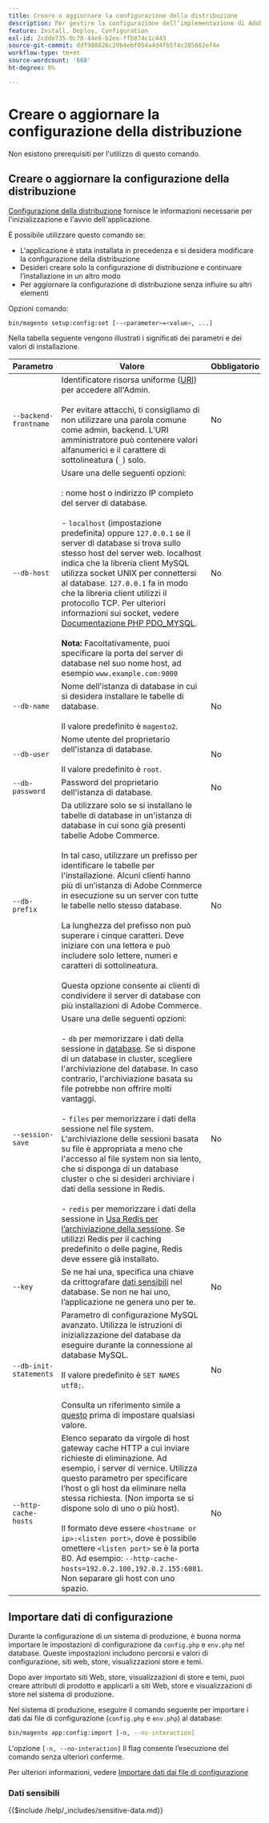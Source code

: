 ```yaml
---
title: Creare o aggiornare la configurazione della distribuzione
description: Per gestire la configurazione dell’implementazione di Adobe Commerce, segui la procedura riportata di seguito.
feature: Install, Deploy, Configuration
exl-id: 2cdde735-0c70-44e8-b2ee-ffb874c1c443
source-git-commit: ddf988826c29b4ebf054a4d4fb5f4c285662ef4e
workflow-type: tm+mt
source-wordcount: '668'
ht-degree: 0%

---
```


# Creare o aggiornare la configurazione della distribuzione

Non esistono prerequisiti per l&#39;utilizzo di questo comando.

## Creare o aggiornare la configurazione della distribuzione

[Configurazione della distribuzione](../../configuration/reference/deployment-files.md) fornisce le informazioni necessarie per l&#39;inizializzazione e l&#39;avvio dell&#39;applicazione.

È possibile utilizzare questo comando se:

* L&#39;applicazione è stata installata in precedenza e si desidera modificare la configurazione della distribuzione
* Desideri creare solo la configurazione di distribuzione e continuare l’installazione in un altro modo
* Per aggiornare la configurazione di distribuzione senza influire su altri elementi

Opzioni comando:

```bash
bin/magento setup:config:set [--<parameter>=<value>, ...]
```

Nella tabella seguente vengono illustrati i significati dei parametri e dei valori di installazione.

| Parametro | Valore | Obbligatorio |
|--- |--- |--- |
| `--backend-frontname` | Identificatore risorsa uniforme ([URI](https://www.w3.org/Protocols/rfc2616/rfc2616-sec3.html#sec3.2)) per accedere all&#39;Admin.<br><br>Per evitare attacchi, ti consigliamo di non utilizzare una parola comune come admin, backend. L’URI amministratore può contenere valori alfanumerici e il carattere di sottolineatura (`_`) solo. | No |
| `--db-host` | Usare una delle seguenti opzioni:<br><br>: nome host o indirizzo IP completo del server di database.<br><br>- `localhost` (impostazione predefinita) oppure `127.0.0.1` se il server di database si trova sullo stesso host del server web. localhost indica che la libreria client MySQL utilizza socket UNIX per connettersi al database. `127.0.0.1` fa in modo che la libreria client utilizzi il protocollo TCP. Per ulteriori informazioni sui socket, vedere [Documentazione PHP PDO_MYSQL](https://www.php.net/manual/en/ref.pdo-mysql.php).<br><br>**Nota:** Facoltativamente, puoi specificare la porta del server di database nel suo nome host, ad esempio `www.example.com:9000` | No |
| `--db-name` | Nome dell&#39;istanza di database in cui si desidera installare le tabelle di database.<br><br>Il valore predefinito è `magento2`. | No |
| `--db-user` | Nome utente del proprietario dell&#39;istanza di database.<br><br>Il valore predefinito è `root`. | No |
| `--db-password` | Password del proprietario dell&#39;istanza di database. | No |
| `--db-prefix` | Da utilizzare solo se si installano le tabelle di database in un&#39;istanza di database in cui sono già presenti tabelle Adobe Commerce.<br><br>In tal caso, utilizzare un prefisso per identificare le tabelle per l&#39;installazione. Alcuni clienti hanno più di un’istanza di Adobe Commerce in esecuzione su un server con tutte le tabelle nello stesso database.<br><br>La lunghezza del prefisso non può superare i cinque caratteri. Deve iniziare con una lettera e può includere solo lettere, numeri e caratteri di sottolineatura.<br><br>Questa opzione consente ai clienti di condividere il server di database con più installazioni di Adobe Commerce. | No |
| `--session-save` | Usare una delle seguenti opzioni:<br><br>- `db` per memorizzare i dati della sessione in [database](https://developer.adobe.com/commerce/php/development/cache/partial/database-caching/). Se si dispone di un database in cluster, scegliere l&#39;archiviazione del database. In caso contrario, l&#39;archiviazione basata su file potrebbe non offrire molti vantaggi.<br><br>- `files` per memorizzare i dati della sessione nel file system. L&#39;archiviazione delle sessioni basata su file è appropriata a meno che l&#39;accesso al file system non sia lento, che si disponga di un database cluster o che si desideri archiviare i dati della sessione in Redis.<br><br>- `redis` per memorizzare i dati della sessione in [Usa Redis per l’archiviazione della sessione](../../configuration/cache/config-redis.md). Se utilizzi Redis per il caching predefinito o delle pagine, Redis deve essere già installato. | No |
| `--key` | Se ne hai una, specifica una chiave da crittografare [dati sensibili](#sensitive-data) nel database. Se non ne hai uno, l’applicazione ne genera uno per te. | No |
| `--db-init-statements` | Parametro di configurazione MySQL avanzato. Utilizza le istruzioni di inizializzazione del database da eseguire durante la connessione al database MySQL.<br><br>Il valore predefinito è `SET NAMES utf8;`.<br><br>Consulta un riferimento simile a [questo](https://dev.mysql.com/doc/refman/5.6/en/server-options.html) prima di impostare qualsiasi valore. | No |
| `--http-cache-hosts` | Elenco separato da virgole di host gateway cache HTTP a cui inviare richieste di eliminazione. Ad esempio, i server di vernice. Utilizza questo parametro per specificare l’host o gli host da eliminare nella stessa richiesta. (Non importa se si dispone solo di uno o più host).<br><br>Il formato deve essere `<hostname or ip>:<listen port>`, dove è possibile omettere `<listen port>` se è la porta 80. Ad esempio: `--http-cache-hosts=192.0.2.100,192.0.2.155:6081`. Non separare gli host con uno spazio. | No |

## Importare dati di configurazione

Durante la configurazione di un sistema di produzione, è buona norma importare le impostazioni di configurazione da `config.php` e `env.php` nel database.
Queste impostazioni includono percorsi e valori di configurazione, siti web, store, visualizzazioni store e temi.

Dopo aver importato siti Web, store, visualizzazioni di store e temi, puoi creare attributi di prodotto e applicarli a siti Web, store e visualizzazioni di store nel sistema di produzione.

Nel sistema di produzione, eseguire il comando seguente per importare i dati dai file di configurazione (`config.php` e `env.php`) al database:

```bash
bin/magento app:config:import [-n, --no-interaction]
```

L&#39;opzione `[-n, --no-interaction]` Il flag consente l’esecuzione del comando senza ulteriori conferme.

Per ulteriori informazioni, vedere [Importare dati dai file di configurazione](../../configuration/cli/import-configuration.md)

### Dati sensibili

{{$include /help/_includes/sensitive-data.md}}
